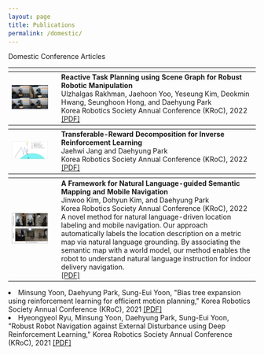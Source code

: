 ```yaml
---
layout: page
title: Publications
permalink: /domestic/
---
```

<!--
If you want to change the style of the table, please look at the publication tag in _sass/_layout.scss.
-->

<!---------------- Publications --------------------->

<!------------------- Domestic Conference Articles --------------------->
<div class="publication">
<div class="pub-title"> Domestic Conference Articles </div>
 
  

 <table>
<colgroup>
<col width="20%" />
<col width="80%" />

<thead>
<tr>
<th class="caption" colspan="2"></th>
</tr>
</thead>
<tbody>
<tr>
<td>
    <a href="/assets/research/kroc.png" data-lightbox="" >
      <img style="width: 85%" src="/assets/research/kroc.png">
      </a>
</td>
<td>
    <b>Reactive Task Planning using Scene Graph for Robust Robotic Manipulation</b><br>
    Ulzhalgas Rakhman, Jaehoon Yoo, Yeseung Kim, Deokmin Hwang, Seunghoon Hong, and Daehyung Park<br>
    Korea Robotics Society Annual Conference (KRoC), 2022<br>
    <a href="https://drive.google.com/file/d/1rB2iYe6hiF32Jk0QsSdUfEvtjFBLismg/view?usp=sharing" target="_blank">[PDF]</a><br>
</td>
</tr>
</tbody>


<colgroup>
<col width="20%" />
<col width="80%" />

<thead>
<tr>
<th class="caption" colspan="2"></th>
</tr>
</thead>
<tbody>
<tr>
<td>
    <a href="/assets/research/kroc_jaehwi.png" data-lightbox="" >
      <img style="width: 85%" src="/assets/research/kroc_jaehwi.png">
      </a>
</td>
<td>
    <b>Transferable-Reward Decomposition for Inverse Reinforcement Learning</b><br>
    Jaehwi Jang and Daehyung Park<br>
    Korea Robotics Society Annual Conference (KRoC), 2022<br>
    <a href="https://docs.google.com/document/d/180X1eGpMd9G-mStR0WC2GsC7DkBXBHnt/edit?usp=sharing&ouid=101070998616983496812&rtpof=true&sd=true" target="_blank">[PDF]</a><br>
</td>
</tr>
</tbody>

<colgroup>
<col width="20%" />
<col width="80%" />
</colgroup>
<thead>
<tr>
<th class="caption" colspan="2"></th>
</tr>
</thead>
<tbody>
<tr>
<td>
    <a href="/assets/research/experiment_image.png" data-lightbox="" >
      <img style="width: 85%" src="/assets/research/experiment_image.png">
      </a>
</td>
<td>
    <b>A Framework for Natural Language-guided Semantic Mapping and Mobile Navigation</b><br>
    Jinwoo Kim, Dohyun Kim, and Daehyung Park<br>
    Korea Robotics Society Annual Conference (KRoC), 2022<br>
    A novel method for natural language-driven location labeling and mobile navigation. Our approach automatically labels the location description on a    metric map via natural language grounding. By associating the semantic map with a world model, our method enables the robot to understand natural language instruction for indoor delivery navigation.<br>
    <a href="https://drive.google.com/file/d/1YVKc6KaI-ly0hvCYN9RjdaWNoQLbV1WN/view?usp=sharing" target="_blank">[PDF]</a><br>
</td>
</tr>
</tbody>
</table>
   <div class="pub-item"><li>
Minsung Yoon, Daehyung Park, Sung-Eui Yoon, "Bias tree expansion using reinforcement learning for efficient motion planning," Korea Robotics Society Annual Conference (KRoC), 2021 <a href="https://www.google.com/url?q=https%3A%2F%2Fsgvr.kaist.ac.kr%2Fwp-content%2Fuploads%2F2021%2F06%2FRLRRT_MinsungYoon.pdf&sa=D&sntz=1&usg=AFQjCNHsEW4HewmzI_r8wXO1Bs1-5xbMrg" target="_blank">[PDF]</a>
</li></div>

<div class="pub-item"><li>
Hyeongyeol Ryu, Minsung Yoon, Daehyung Park, Sung-Eui Yoon, "Robust Robot Navigation against External Disturbance using Deep Reinforcement Learning," Korea Robotics Society Annual Conference (KRoC), 2021 <a href="https://www.google.com/url?q=https%3A%2F%2Fsgvr.kaist.ac.kr%2Fwp-content%2Fuploads%2F2021%2F06%2FRobust_Robot_Navigation_against_External_Disturbance_KRoC21.pdf&sa=D&sntz=1&usg=AFQjCNHxir5qxnnAHrvPaTzHdfWrtOpV4Q" target="_blank">[PDF]</a>
</li></div>



 










